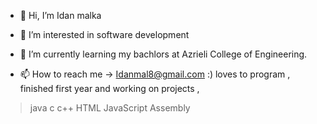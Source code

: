 - 👋 Hi, I’m Idan malka
- 👀 I’m interested in software development 
- 🌱 I’m currently learning my bachlors at Azrieli College of Engineering. 

- 📫 How to reach me -> Idanmal8@gmail.com :)
loves to program , finished first year and working on projects , 
> java 
> c
> c++
> HTML
> JavaScript
> Assembly
